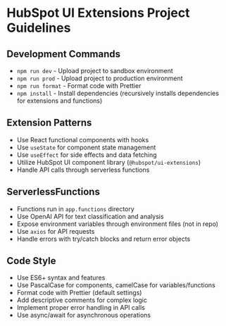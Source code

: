 # HubSpot UI Extensions Project Guidelines

## Development Commands
- `npm run dev` - Upload project to sandbox environment
- `npm run prod` - Upload project to production environment
- `npm run format` - Format code with Prettier
- `npm install` - Install dependencies (recursively installs dependencies for extensions and functions)

## Extension Patterns
- Use React functional components with hooks
- Use `useState` for component state management
- Use `useEffect` for side effects and data fetching
- Utilize HubSpot UI component library (`@hubspot/ui-extensions`)
- Handle API calls through serverless functions

## ServerlessFunctions
- Functions run in `app.functions` directory
- Use OpenAI API for text classification and analysis
- Expose environment variables through environment files (not in repo)
- Use `axios` for API requests
- Handle errors with try/catch blocks and return error objects

## Code Style
- Use ES6+ syntax and features
- Use PascalCase for components, camelCase for variables/functions
- Format code with Prettier (default settings)
- Add descriptive comments for complex logic
- Implement proper error handling in API calls
- Use async/await for asynchronous operations